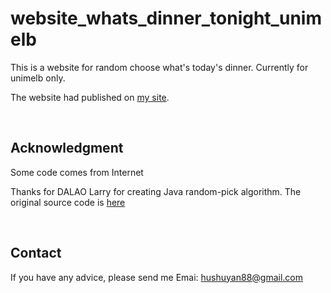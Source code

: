 # website_whats_dinner_tonight_unimelb

This is a website for random choose what's today's dinner. Currently for unimelb only.

The website had published on [my site](heep://www.hushuyan.com/dinner).

<br />

## Acknowledgment

Some code comes from Internet

Thanks for DALAO Larry for creating Java random-pick algorithm. The original source code is [here](RandomPick.java)

<br />

## Contact

If you have any advice, please send me Emai: hushuyan88@gmail.com
